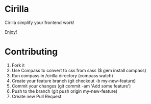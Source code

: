 # Cirilla

Cirilla simplify your frontend work!

Enjoy!

# Contributing

1. Fork it
2. Use Compass to convert to css from sass ($ gem install compass)
3. Run compass in /cirilla directory (compass watch)
4. Create your feature branch (git checkout -b my-new-feature)
5. Commit your changes (git commit -am 'Add some feature')
6. Push to the branch (git push origin my-new-feature)
7. Create new Pull Request
